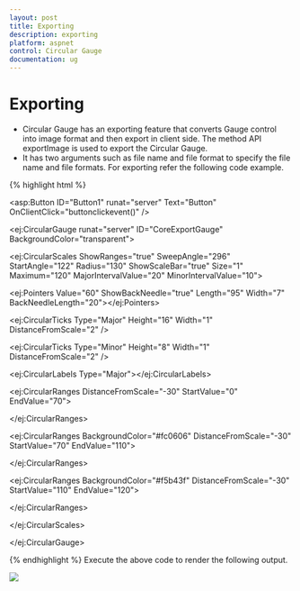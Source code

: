 ```yaml
---
layout: post
title: Exporting
description: exporting
platform: aspnet
control: Circular Gauge
documentation: ug
---
```


# Exporting

* Circular Gauge has an exporting feature that converts Gauge control into image format and then export in client side. The method API exportImage is used to export the Circular Gauge. 
* It has two arguments such as file name and file format to specify the file name and file formats. For exporting refer the following code example.

{% highlight html %}

<asp:Button ID="Button1" runat="server" Text="Button" OnClientClick="buttonclickevent()" />

<ej:CircularGauge runat="server" ID="CoreExportGauge" BackgroundColor="transparent">

<Scales>

<ej:CircularScales ShowRanges="true" SweepAngle="296" StartAngle="122" Radius="130" ShowScaleBar="true" Size="1" Maximum="120" MajorIntervalValue="20" MinorIntervalValue="10">

<PointerCap Radius="12"></PointerCap>

<Border Width="0.5"></Border>

<PointerCollection>

<ej:Pointers Value="60" ShowBackNeedle="true" Length="95" Width="7" BackNeedleLength="20"></ej:Pointers>

</PointerCollection>

<TickCollection>

<ej:CircularTicks Type="Major" Height="16" Width="1" DistanceFromScale="2" />

<ej:CircularTicks Type="Minor" Height="8" Width="1" DistanceFromScale="2" />

</TickCollection>

<LabelCollection>

<ej:CircularLabels Type="Major"></ej:CircularLabels>

</LabelCollection>

<RangeCollection>

<ej:CircularRanges DistanceFromScale="-30" StartValue="0" EndValue="70">

</ej:CircularRanges>

<ej:CircularRanges BackgroundColor="#fc0606" DistanceFromScale="-30" StartValue="70" EndValue="110">

<Border Color="#fc0606"></Border>

</ej:CircularRanges>

<ej:CircularRanges BackgroundColor="#f5b43f" DistanceFromScale="-30" StartValue="110" EndValue="120">

<Border Color="#f5b43f"></Border>

</ej:CircularRanges>

</RangeCollection>

</ej:CircularScales>

</Scales>

</ej:CircularGauge>

<script type="text/javascript" class="jsScript">

$(function () {

$("#sampleProperties").ejPropertiesPanel();

$("#Button1").ejButton({ width: "100px", click: "buttonclickevent" });

});

function buttonclickevent() {

var FileName = $("#fileName").val();

var FileFormat = $("#ddlExportImage").ejDropDownList("option", "value");

$("#CoreExportGauge").ejCircularGauge("exportImage", FileName, FileFormat);

}

</script>
{% endhighlight %}
Execute the above code to render the following output.

 ![](Exporting_images/Exporting_img1.png) 



